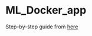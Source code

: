 # ML_Docker_app
Step-by-step guide from [here](https://dev.to/pavanbelagatti/a-step-by-step-guide-to-containerizing-and-deploying-machine-learning-models-with-docker-21al)
